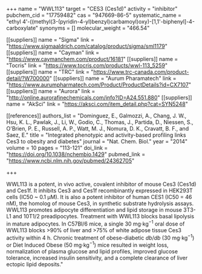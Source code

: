 +++
name = "WWL113"
target = "CES3 (Ces1d)"
activity = "inhibitor"
pubchem_cid = "17759482"
cas = "947669-86-5"
systematic_name = "ethyl 4'-((methyl(3-(pyridin-4-yl)benzyl)carbamoyl)oxy)-[1,1'-biphenyl]-4-carboxylate"
synonyms = []
molecular_weight = "466.54"

[[suppliers]]
name = "Sigma"
link = "https://www.sigmaaldrich.com/catalog/product/sigma/sml1179"
[[suppliers]]
name = "Cayman"
link = "https://www.caymanchem.com/product/16181"
[[suppliers]]
name = "Tocris"
link = "https://www.tocris.com/products/wwl-113_5259"
[[suppliers]]
name = "TRC"
link = "https://www.trc-canada.com/product-detail/?W700000"
[[suppliers]]
name = "Aurum Pharamatech"
link = "https://www.aurumpharmatech.com/Product/ProductDetails?id=CX7107"
[[suppliers]]
name = "Aurora"
link = "http://online.aurorafinechemicals.com/info?ID=A24.551.880"
[[suppliers]]
name = "AkSci"
link = "https://aksci.com/item_detail.php?cat=SYN5248"

[[references]]
authors_list = "Dominguez, E., Galmozzi, A., Chang, J. W., Hsu, K. L., Pawlak, J., Li, W., Godio, C., Thomas, J., Partida, D., Niessen, S., O'Brien, P. E., Russell, A. P., Watt, M. J., Nomura, D. K., Cravatt, B. F., and Saez, E."
title = "Integrated phenotypic and activity-based profiling links Ces3 to obesity and diabetes"
journal = "Nat. Chem. Biol."
year = "2014"
volume = 10
pages = "113-121"
doi_link = "https://doi.org/10.1038/nchembio.1429"
pubmed_link = "https://www.ncbi.nlm.nih.gov/pubmed/24362705"

+++

WWL113 is a potent, in vivo active, covalent inhibitor of mouse Ces3 (Ces1d) and Ces1f. It inhibits Ces3 and Ces1f recombinantly expressed in HEK293T cells (IC50 ~ 0.1 &micro;M). It is also a potent inhibitor of human CES1 (IC50 = 46 nM), the homolog of mouse Ces3, in synthetic substrate hydrolysis assays. WWL113 promotes adipocyte differentiation and lipid storage in mouse 3T3-L1 and 10T1/2 preadipocytes. Treatment with WWL113 blocks basal lipolysis in mature adipocytes. In C57Bl/6 mice, a single 30 mg⋅kg<sup>−1</sup> oral dose of WWL113 blocks >90% of liver and >75% of white adipose tissue Ces3 activity within 4 h. Chronic treatment of obese-diabetic <em>db</em>/<em>db</em> (30 mg⋅kg<sup>−1</sup>) or Diet Induced Obese (50 mg⋅kg<sup>−1</sup>) mice resulted in weight loss, normalization of plasma glucose and lipid profiles, improved glucose tolerance, increased insulin sensitivity, and a complete clearance of liver ectopic lipid deposits."